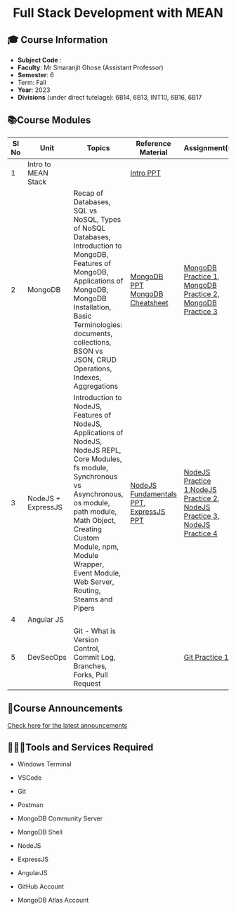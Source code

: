 <h1 align="center">Full Stack Development with MEAN </h1>

## **🎓 Course Information**

- **Subject Code** :
- **Faculty**: Mr Smaranjit Ghose (Assistant Professor)
- **Semester**: 6
- Term: Fall
- **Year**: 2023
- **Divisions** (under direct tutelage): 6B14, 6B13, INT10, 6B16, 6B17


## **📚Course Modules**

| Sl No | Unit | Topics | Reference Material | Assignment(s) | 
| -----|-------|------|--------------------|--------------|
|1| Intro to MEAN Stack | | [Intro PPT](https://docs.google.com/presentation/d/1MwSbCpd9KTXkzjMlFc7UC_HDAETTmR_JGcJ7EaMps5c/edit?usp=sharing) | | 
|2|MongoDB | Recap of Databases, SQL vs NoSQL, Types of NoSQL Databases, Introduction to MongoDB, Features of MongoDB, Applications of MongoDB, MongoDB Installation, Basic Terminologies: documents, collections, BSON vs JSON, CRUD Operations, Indexes, Aggregations| [MongoDB PPT](https://docs.google.com/presentation/d/12XiAi6RdUKSFSPMT48XqZOEfVs2ODAS-0owVdHcVhSw/edit?usp=sharing) [MongoDB Cheatsheet](https://www.mongodb.com/developer/products/mongodb/cheat-sheet/) | [MongoDB Practice 1](./practice_problems/mongodb_practice/MongoDB_1.MD), [MongoDB Practice 2](./practice_problems/mongodb_practice/MongoDB_2.MD), [MongoDB Practice 3](./practice_problems/mongodb_practice/MongoDB_3.MD) | 
|3| NodeJS + ExpressJS |Introduction to NodeJS, Features of NodeJS, Applications of NodeJS, NodeJS REPL, Core Modules, fs module, Synchronous vs Asynchronous, os module, path module, Math Object, Creating Custom Module, npm, Module Wrapper, Event Module, Web Server, Routing, Steams and Pipers | [NodeJS Fundamentals PPT](https://docs.google.com/presentation/d/1ePsTkh4UKb36vrvyPAdDuR7nrwA5sgllMX58D2QQIzk/edit?usp=sharing), [ExpressJS PPT](https://www.canva.com/design/DAF9Rhh1vhw/3w1D-y1IfXbSZktevveWIQ/view?utm_content=DAF9Rhh1vhw&utm_campaign=designshare&utm_medium=link&utm_source=editor) | [NodeJS Practice 1](./practice_problems/nodejs_practice/NodeJS_1.MD),[NodeJS Practice 2](./practice_problems/nodejs_practice/NodeJS_2.MD), [NodeJS Practice 3](./practice_problems/nodejs_practice/NodeJS_3.MD), [NodeJS Practice 4](./practice_problems/nodejs_practice/NodeJS_4.MD) |
|4| Angular JS | | | |
|5| DevSecOps  | Git - What is Version Control, Commit Log, Branches, Forks, Pull Request | |[Git Practice 1](practice_problems/devsecops/Git_1.MD) |



## **📢Course Announcements** 

[Check here for the latest announcements](./Announcements.MD)

## **👨🏻‍💻Tools and Services Required**

- Windows Terminal
- VSCode
- Git
- Postman
- MongoDB Community Server
- MongoDB Shell
- NodeJS
- ExpressJS
- AngularJS

- GitHub Account
- MongoDB Atlas Account
